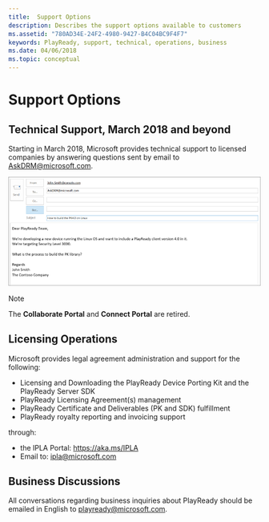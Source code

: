 ```yaml
---
title:  Support Options
description: Describes the support options available to customers
ms.assetid: "780AD34E-24F2-4980-9427-B4C04BC9F4F7"
keywords: PlayReady, support, technical, operations, business
ms.date: 04/06/2018
ms.topic: conceptual
---
```


# Support Options

## Technical Support, March 2018 and beyond

Starting in March 2018, Microsoft provides technical support to licensed companies by answering questions sent by email to [AskDRM@microsoft.com](mailto:AskDRM@microsoft.com).

![Sending email to AskDRM](images/send-to-askdrm.png)

>[!NOTE]
>The **Collaborate Portal** and **Connect Portal** are retired. 

## Licensing Operations

Microsoft provides legal agreement administration and support for the following:

* Licensing and Downloading the PlayReady Device Porting Kit and the PlayReady Server SDK
* PlayReady Licensing Agreement(s) management
* PlayReady Certificate and Deliverables (PK and SDK) fulfillment
* PlayReady royalty reporting and invoicing support 

through:

* the IPLA Portal: https://aka.ms/IPLA 
* Email to: [ipla@microsoft.com](mailto:ipla@microsoft.com)

 


## Business Discussions

All conversations regarding business inquiries about PlayReady should be emailed in English to [playready@microsoft.com](mailto:playready@microsoft.com). 
